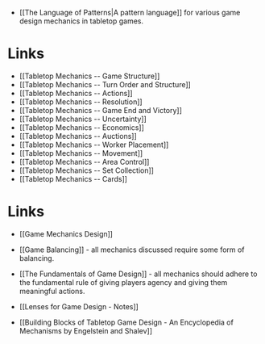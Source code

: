 * [[The Language of Patterns|A pattern language]] for various game design mechanics in tabletop games.

# Links
* [[Tabletop Mechanics -- Game Structure]]
* [[Tabletop Mechanics -- Turn Order and Structure]]
* [[Tabletop Mechanics -- Actions]]
* [[Tabletop Mechanics -- Resolution]]
* [[Tabletop Mechanics -- Game End and Victory]]
* [[Tabletop Mechanics -- Uncertainty]]
* [[Tabletop Mechanics -- Economics]]
* [[Tabletop Mechanics -- Auctions]]
* [[Tabletop Mechanics -- Worker Placement]]
* [[Tabletop Mechanics -- Movement]]
* [[Tabletop Mechanics -- Area Control]]
* [[Tabletop Mechanics -- Set Collection]]
* [[Tabletop Mechanics -- Cards]]

# Links
* [[Game Mechanics Design]]
* [[Game Balancing]] - all mechanics discussed require some form of balancing.
* [[The Fundamentals of Game Design]] - all mechanics should adhere to the fundamental rule of giving players agency and giving them meaningful actions.
* [[Lenses for Game Design - Notes]]

* [[Building Blocks of Tabletop Game Design - An Encyclopedia of Mechanisms by Engelstein and Shalev]]